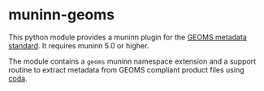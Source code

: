 # muninn-geoms

This python module provides a muninn plugin for the [GEOMS metadata standard](https://evdc.esa.int/documentation/geoms/).
It requires muninn 5.0 or higher.

The module contains a `geoms` muninn namespace extension and a support routine
to extract metadata from GEOMS compliant product files using [coda](https://github.com/stcorp/coda).
